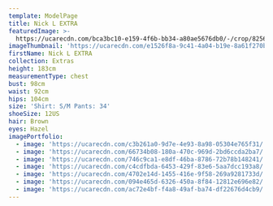 ```yaml
---
template: ModelPage
title: Nick L EXTRA
featuredImage: >-
  https://ucarecdn.com/bca3bc10-e159-4f6b-bb34-a80ae5676db0/-/crop/8256x4064/0,390/-/preview/
imageThumbnail: 'https://ucarecdn.com/e1526f8a-9c41-4a04-b19e-8a61f270b232/'
firstName: Nick L EXTRA
collection: Extras
height: 183cm
measurementType: chest
bust: 98cm
waist: 92cm
hips: 104cm
size: 'Shirt: S/M Pants: 34'
shoeSize: 12US
hair: Brown
eyes: Hazel
imagePortfolio:
  - image: 'https://ucarecdn.com/c3b261a0-9d7e-4e93-8a98-05304e765f31/'
  - image: 'https://ucarecdn.com/66734b08-180a-470c-969d-2bd6ccda2ba7/'
  - image: 'https://ucarecdn.com/746c9ca1-e8df-46ba-8786-72b78b148241/'
  - image: 'https://ucarecdn.com/c4cdfbda-6453-429f-83e6-5aa7dcc193a8/'
  - image: 'https://ucarecdn.com/4702e14d-1455-416e-9f58-269a9281733d/'
  - image: 'https://ucarecdn.com/094e465d-6326-450a-8f84-12812e696e82/'
  - image: 'https://ucarecdn.com/ac72e4bf-f4a8-49af-ba74-df22676d4cb9/'
---
```


